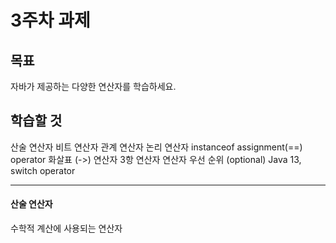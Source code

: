 
# 3주차 과제
## 목표
자바가 제공하는 다양한 연산자를 학습하세요. 

## 학습할 것
산술 연산자 
비트 연산자 
관계 연산자 
논리 연산자 
instanceof 
assignment(==) operator 
화살표 (->) 연산자 
3항 연산자 
연산자 우선 순위 
(optional) Java 13, switch operator 

----
#### 산술 연산자

수학적 계산에 사용되는 연산자 


